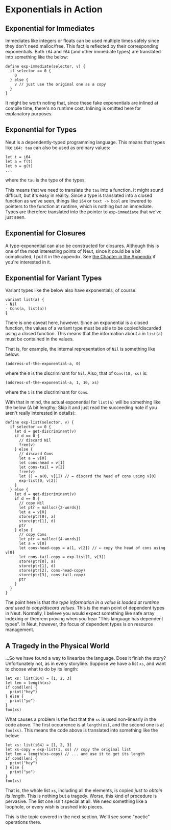 # Exponentials in Action

## Exponential for Immediates

Immediates like integers or floats can be used multiple times safely since they don't need malloc/free. This fact is reflected by their corresponding exponentials. Both `i64` and `f64` (and other immediate types) are translated into something like the below:

```neut
define exp-immediate(selector, v) {
  if selector == 0 {
    0
  } else {
    v // just use the original one as a copy
  }
}
```

It might be worth noting that, since these fake exponentials are inlined at compile time, there's no runtime cost. Inlining is omitted here for explanatory purposes.

## Exponential for Types

Neut is a dependently-typed programming language. This means that types like `i64: tau` can also be used as ordinary values:

```neut
let t = i64
let a = f(t)
let b = g(t)
...
```

where the `tau` is the type of the types.

This means that we need to translate the `tau` into a function. It might sound difficult, but it's easy in reality. Since a type is translated into a closed function as we've seen, things like `i64` or `text -> bool` are lowered to pointers to the function at runtime, which is nothing but an immediate. Types are therefore translated into the pointer to `exp-immediate` that we've just seen.

## Exponential for Closures

A type-exponential can also be constructed for closures. Although this is one of the most interesting points of Neut, since it could be a bit complicated, I put it in the appendix. See [the Chapter in the Appendix](./executing-the-function-type.md) if you're interested in it.

## Exponential for Variant Types

Variant types like the below also have exponentials, of course:

```neut
variant list(a) {
- Nil
- Cons(a, list(a))
}
```

There is one caveat here, however. Since an exponential is a closed function, the values of a variant type must be able to be copied/discarded using a closed function. This means that the information about `a` in `list(a)` must be contained in the values.

That is, for example, the internal representation of `Nil` is something like below:

```neut
(address-of-the-exponential-a, 0)
```

where the `0` is the discriminant for `Nil`. Also, that of `Cons(10, xs)` is:

```neut
(address-of-the-exponential-a, 1, 10, xs)
```

where the `1` is the discriminant for `Cons`.

With that in mind, the actual exponential for `list(a)` will be something like the below (A bit lengthy; Skip it and just read the succeeding note if you aren't really interested in details):

```neut
define exp-list(selector, v) {
  if selector == 0 {
    let d = get-discriminant(v)
    if d == 0 {
      // discard Nil
      free(v)
    } else {
      // discard Cons
      let a = v[0]
      let cons-head = v[1]
      let cons-tail = v[2]
      free(v)
      let () = a(0, v[1]) // ← discard the head of cons using v[0]
      exp-list(0, v[2])
    }
  } else {
    let d = get-discriminant(v)
    if d == 0 {
      // copy Nil
      let ptr = malloc({2-words})
      let a = v[0]
      store(ptr[0], a)
      store(ptr[1], d)
      ptr
    } else {
      // copy Cons
      let ptr = malloc({4-words})
      let a = v[0]
      let cons-head-copy = a(1, v[2]) // ← copy the head of cons using v[0]
      let cons-tail-copy = exp-list(1, v[3])
      store(ptr[0], a)
      store(ptr[1], d)
      store(ptr[2], cons-head-copy)
      store(ptr[3], cons-tail-copy)
      ptr
    }
  }
}
```

The point here is that *the type information in a value is loaded at runtime and used to copy/discard values*. This is the main point of dependent types in Neut. Normally, I believe you would expect something like safe array indexing or theorem proving when you hear "This language has dependent types". In Neut, however, the focus of dependent types is on resource management.

## A Tragedy in the Physical World

...So we have found a way to linearize the language. Does it finish the story? Unfortunately not, as in every storyline. Suppose we have a list `xs`, and want to choose what to do by its length:

```neut
let xs: list(i64) = [1, 2, 3]
let len = length(xs)
if cond(len) {
  print("hey")
} else {
  print("yo")
}
foo(xs)
```

What causes a problem is the fact that the `xs` is used non-linearly in the code above. The first occurrence is at `length(xs)`, and the second one is at `foo(xs)`. This means the code above is translated into something like the below:

```neut
let xs: list(i64) = [1, 2, 3]
let xs-copy = exp-list(1, xs) // copy the original list
let len = length(xs-copy) // ... and use it to get its length
if cond(len) {
  print("hey")
} else {
  print("yo")
}
foo(xs)
```

That is, the whole list `xs`, including all the elements, is copied *just to obtain its length*. This is nothing but a tragedy. Worse, this kind of procedure is pervasive. The list one isn't special at all. We need something like a loophole, or every wish is crushed into pieces.

This is the topic covered in the next section. We'll see some "noetic" operations there.
